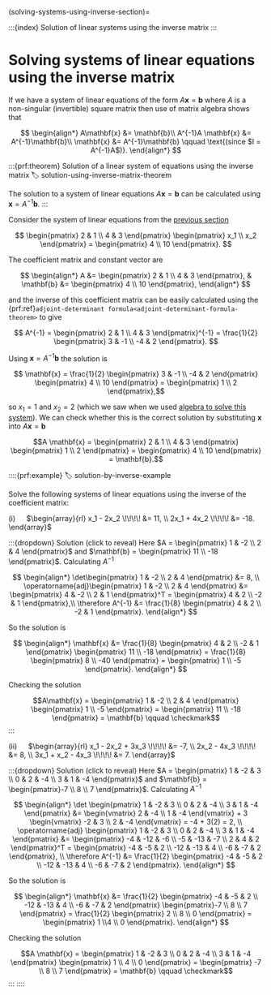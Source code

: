(solving-systems-using-inverse-section)=

:::{index} Solution of linear systems using the inverse matrix
:::

# Solving systems of linear equations using the inverse matrix

If we have a system of linear equations of the form $A\mathbf{x}=\mathbf{b}$ where $A$ is a non-singular (invertible) square matrix then use of matrix algebra shows that

$$ \begin{align*}
    A\mathbf{x} &= \mathbf{b}\\
    A^{-1}A \mathbf{x} &= A^{-1}\mathbf{b}\\
    \mathbf{x} &= A^{-1}\mathbf{b} \qquad \text{(since $I = A^{-1}A$)}.
\end{align*} $$

:::{prf:theorem} Solution of a linear system of equations using the inverse matrix
:label: solution-using-inverse-matrix-theorem

The solution to a system of linear equations $A\mathbf{x} = \mathbf{b}$ can be calculated using $\mathbf{x} = A^{-1}\mathbf{b}$.
:::

Consider the system of linear equations from the [previous section](systems-of-linear-equations-chapter)

$$ \begin{pmatrix}
    2 & 1 \\
    4 & 3
\end{pmatrix}
\begin{pmatrix}
    x_1 \\ x_2
\end{pmatrix} =
\begin{pmatrix}
    4 \\ 10
\end{pmatrix}. $$

The coefficient matrix and constant vector are

$$ \begin{align*}
    A &= \begin{pmatrix}
        2 & 1 \\
        4 & 3
    \end{pmatrix}, &
    \mathbf{b} &= \begin{pmatrix} 4 \\ 10 \end{pmatrix},
\end{align*} $$

and the inverse of this coefficient matrix can be easily calculated using the {prf:ref}`adjoint-determinant formula<adjoint-determinant-formula-theorem>` to give

$$ A^{-1} = \begin{pmatrix}
    2 & 1 \\
    4 & 3
\end{pmatrix}^{-1}
= \frac{1}{2} \begin{pmatrix}
    3 & -1 \\
    -4 & 2
\end{pmatrix}. $$

Using $\mathbf{x} = A^{-1}\mathbf{b}$ the solution is

$$ \mathbf{x} = \frac{1}{2}
\begin{pmatrix}
    3 & -1 \\
    -4 & 2
\end{pmatrix}
    \begin{pmatrix} 4 \\ 10 \end{pmatrix} =
    \begin{pmatrix} 1 \\ 2 \end{pmatrix},$$

so $x_1 = 1$ and $x_2 = 2$ (which we saw when we used [algebra to solve this system](solving-systems-of-linear-equations-using-algebra-section)). We can check whether this is the correct solution by substituting $\mathbf{x}$ into $A\mathbf{x} = \mathbf{b}$

$$A \mathbf{x} = \begin{pmatrix} 2 & 1 \\ 4 & 3 \end{pmatrix}
    \begin{pmatrix} 1 \\ 2 \end{pmatrix} =
    \begin{pmatrix} 4 \\ 10 \end{pmatrix} = \mathbf{b}.$$

::::{prf:example}
:label: solution-by-inverse-example

Solve the following systems of linear equations using the inverse of the coefficient matrix:

(i) &emsp; $\begin{array}{rl}
        x_1 - 2x_2  \!\!\!\! &= 11, \\
        2x_1 + 4x_2  \!\!\!\! &= -18.
    \end{array}$

:::{dropdown} Solution (click to reveal)
Here $A = \begin{pmatrix} 1 & -2 \\ 2 & 4 \end{pmatrix}$ and $\mathbf{b} = \begin{pmatrix} 11 \\ -18 \end{pmatrix}$. Calculating $A^{-1}$

$$ \begin{align*}
    \det\begin{pmatrix} 1 & -2 \\ 2 & 4 \end{pmatrix} &= 8, \\
    \operatorname{adj}\begin{pmatrix} 1 & -2 \\ 2 & 4 \end{pmatrix} &= 
    \begin{pmatrix} 4 & -2 \\ 2 & 1 \end{pmatrix}^T = 
    \begin{pmatrix} 4 & 2 \\ -2 & 1 \end{pmatrix},\\
    \therefore A^{-1} &= \frac{1}{8} \begin{pmatrix} 4 & 2 \\ -2 & 1 \end{pmatrix}.
\end{align*} $$

So the solution is

$$ \begin{align*}
    \mathbf{x} &= \frac{1}{8} \begin{pmatrix} 4 & 2 \\ -2 & 1 \end{pmatrix}
    \begin{pmatrix} 11 \\ -18 \end{pmatrix} = 
    \frac{1}{8} \begin{pmatrix} 8 \\ -40 \end{pmatrix} = 
    \begin{pmatrix} 1 \\ -5 \end{pmatrix}. 
\end{align*} $$

Checking the solution

$$A\mathbf{x} = \begin{pmatrix} 1 & -2 \\ 2 & 4 \end{pmatrix} \begin{pmatrix} 1 \\ -5 \end{pmatrix} = \begin{pmatrix}  11 \\  -18    \end{pmatrix}  = \mathbf{b} \qquad \checkmark$$
:::

(ii) &emsp; $\begin{array}{rl}
        x_1 - 2x_2 + 3x_3 \!\!\!\! &= -7, \\
        2x_2 - 4x_3  \!\!\!\! &= 8, \\
        3x_1 + x_2 - 4x_3  \!\!\!\! &= 7.
    \end{array}$

:::{dropdown} Solution (click to reveal)
Here $A = \begin{pmatrix} 1 & -2 & 3 \\ 0 & 2 & -4 \\ 3 & 1 & -4 \end{pmatrix}$ and $\mathbf{b} = \begin{pmatrix}-7 \\ 8 \\ 7 \end{pmatrix}$. Calculating $A^{-1}$

$$ \begin{align*}
    \det \begin{pmatrix} 1 & -2 & 3 \\ 0 & 2 & -4 \\ 3 & 1 & -4 \end{pmatrix} &= 
    \begin{vmatrix} 2 & -4 \\ 1 & -4 \end{vmatrix} + 
    3 \begin{vmatrix} -2 & 3 \\ 2 & -4 \end{vmatrix} = -4 + 3(2) = 2, \\
    \operatorname{adj} \begin{pmatrix} 1 & -2 & 3 \\ 0 & 2 & -4 \\ 3 & 1 & -4 \end{pmatrix}
    &= \begin{pmatrix} -4 & -12 & -6 \\ -5 & -13 & -7 \\ 2 & 4 & 2 \end{pmatrix}^T 
    = \begin{pmatrix} -4 & -5 & 2 \\ -12 & -13 & 4 \\ -6 & -7 & 2 \end{pmatrix}, \\
    \therefore A^{-1} &= \frac{1}{2}
    \begin{pmatrix}
        -4 & -5 & 2 \\
        -12 & -13 & 4 \\
        -6 & -7 & 2
    \end{pmatrix}.
\end{align*} $$

So the solution is

$$ \begin{align*}
    \mathbf{x} &= \frac{1}{2}
    \begin{pmatrix}
        -4 & -5 & 2 \\
        -12 & -13 & 4 \\
        -6 & -7 & 2
    \end{pmatrix}
    \begin{pmatrix}-7 \\ 8 \\ 7 \end{pmatrix}
    = \frac{1}{2} \begin{pmatrix} 2 \\ 8 \\ 0 \end{pmatrix}
    = \begin{pmatrix} 1 \\4 \\ 0 \end{pmatrix}.
\end{align*} $$

Checking the solution

$$A \mathbf{x} = \begin{pmatrix} 1 & -2 &  3 \\ 0 & 2 & -4 \\ 3 & 1 & -4 \end{pmatrix} \begin{pmatrix} 1 \\ 4 \\ 0 \end{pmatrix} = \begin{pmatrix} -7 \\ 8 \\ 7 \end{pmatrix} = \mathbf{b} \qquad \checkmark$$
:::
::::

